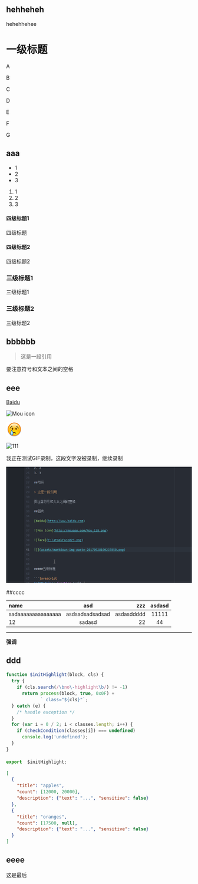 ## hehheheh

hehehhehee

# 一级标题

A

B

C

D

E

F

G

## aaa

* 1
* 2
* 3

1. 1
2. 2
3. 3

#### 四级标题1
四级标题
#### 四级标题2
四级标题2
### 三级标题1
三级标题1
### 三级标题2
三级标题2
## bbbbbb

> 这是一段引用

要注意符号和文本之间的空格

## eee

[Baidu](http://www.baidu.com)

![Mou icon](http://mouapp.com/Mou_128.png)

![face](../assets/test/Face025.png)

![111](../assets/test/markdown-img-paste-20170928190237850.png)

我正在测试GIF录制，这段文字没被录制，继续录制

![gif](../assets/test/test1.gif)

##cccc

| name               |       asd       |        zzz | asdasd |
|:------------------ |:---------------:| ----------:|:------:|
| sadaaaaaaaaaaaaaaa | asdsadsadsadsad | asdasddddd | 11111  |
| 12                 |     sadasd      |         22 |   44   |


***

**强调**



## ddd

```JavaScript
function $initHighlight(block, cls) {
  try {
    if (cls.search(/\bno\-highlight\b/) != -1)
      return process(block, true, 0x0F) +
             ` class="${cls}"`;
  } catch (e) {
    /* handle exception */
  }
  for (var i = 0 / 2; i < classes.length; i++) {
    if (checkCondition(classes[i]) === undefined)
      console.log('undefined');
  }
}

export  $initHighlight;
```

```JSON
[
  {
    "title": "apples",
    "count": [12000, 20000],
    "description": {"text": "...", "sensitive": false}
  },
  {
    "title": "oranges",
    "count": [17500, null],
    "description": {"text": "...", "sensitive": false}
  }
]
```
## eeee
这是最后

